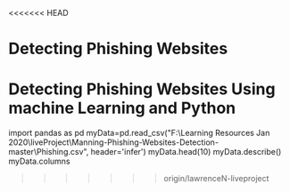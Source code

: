 <<<<<<< HEAD
# Detecting Phishing Websites 
Detecting Phishing Websites Using machine Learning and Python
=======
import pandas as pd
myData=pd.read_csv("F:\\Learning Resources Jan 2020\\liveProject\\Manning-Phishing-Websites-Detection-master\\Phishing.csv", header='infer')
myData.head(10)
myData.describe()
myData.columns

>>>>>>> origin/lawrenceN-liveproject
